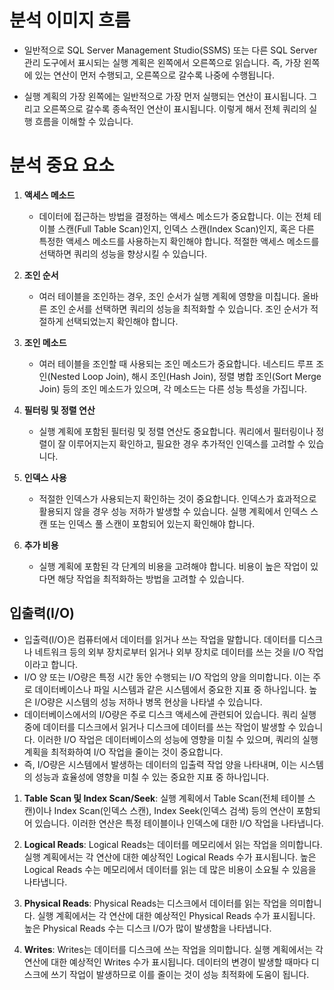 # 분석 이미지 흐름
- 일반적으로 SQL Server Management Studio(SSMS) 또는 다른 SQL Server 관리 도구에서 표시되는 실행 계획은 왼쪽에서 오른쪽으로 읽습니다. 즉, 가장 왼쪽에 있는 연산이 먼저 수행되고, 오른쪽으로 갈수록 나중에 수행됩니다.

- 실행 계획의 가장 왼쪽에는 일반적으로 가장 먼저 실행되는 연산이 표시됩니다. 그리고 오른쪽으로 갈수록 종속적인 연산이 표시됩니다. 이렇게 해서 전체 쿼리의 실행 흐름을 이해할 수 있습니다.

# 분석 중요 요소
1. **액세스 메소드**
	- 데이터에 접근하는 방법을 결정하는 액세스 메소드가 중요합니다. 이는 전체 테이블 스캔(Full Table Scan)인지, 인덱스 스캔(Index Scan)인지, 혹은 다른 특정한 액세스 메소드를 사용하는지 확인해야 합니다. 적절한 액세스 메소드를 선택하면 쿼리의 성능을 향상시킬 수 있습니다.
	    
2. **조인 순서**
	- 여러 테이블을 조인하는 경우, 조인 순서가 실행 계획에 영향을 미칩니다. 올바른 조인 순서를 선택하면 쿼리의 성능을 최적화할 수 있습니다. 조인 순서가 적절하게 선택되었는지 확인해야 합니다.
	    
3. **조인 메소드**
	- 여러 테이블을 조인할 때 사용되는 조인 메소드가 중요합니다. 네스티드 루프 조인(Nested Loop Join), 해시 조인(Hash Join), 정렬 병합 조인(Sort Merge Join) 등의 조인 메소드가 있으며, 각 메소드는 다른 성능 특성을 가집니다.
	    
4. **필터링 및 정렬 연산**
	- 실행 계획에 포함된 필터링 및 정렬 연산도 중요합니다. 쿼리에서 필터링이나 정렬이 잘 이루어지는지 확인하고, 필요한 경우 추가적인 인덱스를 고려할 수 있습니다.
	    
5. **인덱스 사용**
	- 적절한 인덱스가 사용되는지 확인하는 것이 중요합니다. 인덱스가 효과적으로 활용되지 않을 경우 성능 저하가 발생할 수 있습니다. 실행 계획에서 인덱스 스캔 또는 인덱스 풀 스캔이 포함되어 있는지 확인해야 합니다.
	    
6. **추가 비용**
	- 실행 계획에 포함된 각 단계의 비용을 고려해야 합니다. 비용이 높은 작업이 있다면 해당 작업을 최적화하는 방법을 고려할 수 있습니다.


## 입출력(I/O)
- 입출력(I/O)은 컴퓨터에서 데이터를 읽거나 쓰는 작업을 말합니다. 데이터를 디스크나 네트워크 등의 외부 장치로부터 읽거나 외부 장치로 데이터를 쓰는 것을 I/O 작업이라고 합니다.
- I/O 양 또는 I/O량은 특정 시간 동안 수행되는 I/O 작업의 양을 의미합니다. 이는 주로 데이터베이스나 파일 시스템과 같은 시스템에서 중요한 지표 중 하나입니다. 높은 I/O량은 시스템의 성능 저하나 병목 현상을 나타낼 수 있습니다.
- 데이터베이스에서의 I/O량은 주로 디스크 액세스에 관련되어 있습니다. 쿼리 실행 중에 데이터를 디스크에서 읽거나 디스크에 데이터를 쓰는 작업이 발생할 수 있습니다. 이러한 I/O 작업은 데이터베이스의 성능에 영향을 미칠 수 있으며, 쿼리의 실행 계획을 최적화하여 I/O 작업을 줄이는 것이 중요합니다.
- 즉, I/O량은 시스템에서 발생하는 데이터의 입출력 작업 양을 나타내며, 이는 시스템의 성능과 효율성에 영향을 미칠 수 있는 중요한 지표 중 하나입니다.
1. **Table Scan 및 Index Scan/Seek**: 실행 계획에서 Table Scan(전체 테이블 스캔)이나 Index Scan(인덱스 스캔), Index Seek(인덱스 검색) 등의 연산이 포함되어 있습니다. 이러한 연산은 특정 테이블이나 인덱스에 대한 I/O 작업을 나타냅니다.
    
2. **Logical Reads**: Logical Reads는 데이터를 메모리에서 읽는 작업을 의미합니다. 실행 계획에서는 각 연산에 대한 예상적인 Logical Reads 수가 표시됩니다. 높은 Logical Reads 수는 메모리에서 데이터를 읽는 데 많은 비용이 소요될 수 있음을 나타냅니다.
    
3. **Physical Reads**: Physical Reads는 디스크에서 데이터를 읽는 작업을 의미합니다. 실행 계획에서는 각 연산에 대한 예상적인 Physical Reads 수가 표시됩니다. 높은 Physical Reads 수는 디스크 I/O가 많이 발생함을 나타냅니다.
    
4. **Writes**: Writes는 데이터를 디스크에 쓰는 작업을 의미합니다. 실행 계획에서는 각 연산에 대한 예상적인 Writes 수가 표시됩니다. 데이터의 변경이 발생할 때마다 디스크에 쓰기 작업이 발생하므로 이를 줄이는 것이 성능 최적화에 도움이 됩니다.
